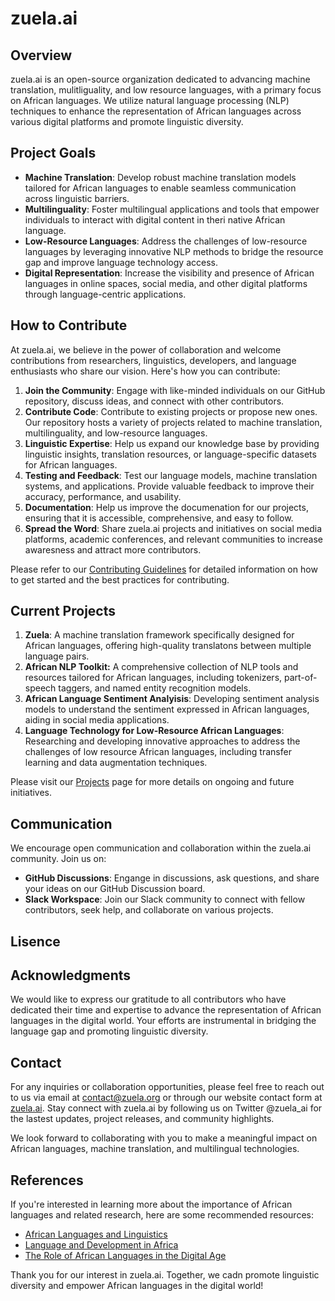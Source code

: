 # zuela.ai

## Overview

zuela.ai is an open-source organization dedicated to advancing machine translation, mulitliguality, and low resource languages, with a primary focus on African languages. We utilize natural language processing (NLP) techniques to enhance the representation of African languages across various digital platforms and promote linguistic diversity. 

## Project Goals

* __Machine Translation__: Develop robust machine translation models tailored for African languages to enable seamless communication across linguistic barriers. 
* __Multilinguality__: Foster multilingual applications and tools that empower individuals to interact with digital content in theri native African language. 
* __Low-Resource Languages__: Address the challenges of low-resource languages by leveraging innovative NLP methods to bridge the resource gap and improve language technology access. 
* __Digital Representation__: Increase the visibility and presence of African languages in online spaces, social media, and other digital platforms through language-centric applications. 

## How to Contribute

At zuela.ai, we believe in the power of collaboration and welcome contributions from researchers, linguistics, developers, and language enthusiasts who share our vision. Here's how you can contribute: 

1. __Join the Community__: Engage with like-minded individuals on our GitHub repository, discuss ideas, and connect with other contributors. 
2. __Contribute Code__: Contribute to existing projects or propose new ones. Our repository hosts a variety of projects related to machine translation, multilinguality, and low-resource languages.
3. __Linguistic Expertise__: Help us expand our knowledge base by providing linguistic insights, translation resources, or language-specific datasets for African languages.
4. __Testing and Feedback__: Test our language models, machine translation systems, and applications. Provide valuable feedback to improve their accuracy, performance, and usability. 
5. __Documentation__: Help us improve the documenation for our projects, ensuring that it is accessible, comprehensive, and easy to follow. 
6. __Spread the Word__: Share zuela.ai projects and initiatives on social media platforms, academic conferences, and relevant communities to increase awaresness and attract more contributors. 

Please refer to our [Contributing Guidelines](dhfkh) for detailed information on how to get started and the best practices for contributing.

## Current Projects

1. __Zuela__: A machine translation framework specifically designed for African languages, offering high-quality translatons between multiple language pairs. 
2. __African NLP Toolkit:__ A comprehensive collection of NLP tools and resources tailored for African languages, including tokenizers, part-of-speech taggers, and named entity recognition models.
3. __African Language Sentiment Analyisis__: Developing sentiment analysis models to understand the sentiment expressed in African languages, aiding in social media applications.
4. __Language Technology for Low-Resource African Languages__: Researching and developing innovative approaches to address the challenges of low resource African languages, including transfer learning and data augmentation techniques.

Please visit our [Projects](dklfj) page for more details on ongoing and future initiatives.

## Communication

We encourage open communication and collaboration within the zuela.ai community. Join us on: 

* __GitHub Discussions__: Engange in discussions, ask questions, and share your ideas on our GitHub Discussion board.
* __Slack Workspace__: Join our Slack community to connect with fellow contributors, seek help, and collaborate on various projects.

## Lisence

## Acknowledgments

We would like to express our gratitude to all contributors who have dedicated their time and expertise to advance the representation of African languages in the digital world. Your efforts are instrumental in bridging the language gap and promoting linguistic diversity.

## Contact

For any inquiries or collaboration opportunities, please feel free to reach out to us via email at contact@zuela.org or through our website contact form at [zuela.ai](lkdjlfj). Stay connect with zuela.ai by following us on Twitter @zuela_ai for the lastest updates, project releases, and community highlights.

We look forward to collaborating with you to make a meaningful impact on African languages, machine translation, and multilingual technologies.

## References

If you're interested in learning more about the importance of African languages and related research, here are some recommended resources: 

* [African Languages and Linguistics](dfad)
* [Language and Development in Africa](dafd)
* [The Role of African Languages in the Digital Age](dkflj)

Thank you for our interest in zuela.ai. Together, we cadn promote linguistic diversity and empower African languages in the digital world!
